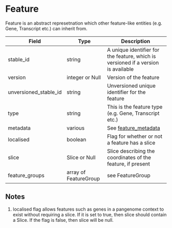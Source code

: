 # Feature

Feature is an abstract represetnation which other feature-like entities (e.g. Gene, Transcript etc.) can inherit from. 

| Field                 | Type                  | Description                         |
|-----------------------|-----------------------|-------------------------------------|
| stable_id             | string                | A unique identifier for the feature, which is versioned if a version is available
| version               | integer or Null       | Version of the feature
| unversioned_stable_id | string                | Unversioned unique identifier for the feature
| type                  | string                | This is the feature type (e.g. Gene, Transcript etc.)
| metadata              | various               | See [feature_metadata](./feature_metadata.md)
| localised             | boolean               | Flag for whether or not a feature has a slice 
| slice                 | Slice or Null         | Slice describing the coordinates of the feature, if present
| feature_groups        | array of FeatureGroup | see FeatureGroup

## Notes
1. localised flag allows features such as genes in a pangenome context to exist without requiring a slice.  If it is set to true, then slice should contain a Slice.  If the flag is false, then slice will be null.

